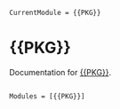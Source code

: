 ```@meta
CurrentModule = {{PKG}}
```

# {{PKG}}

Documentation for [{{PKG}}](https://github.com/{{PKG}}.jl).

```@index
```

```@autodocs
Modules = [{{PKG}}]
```

